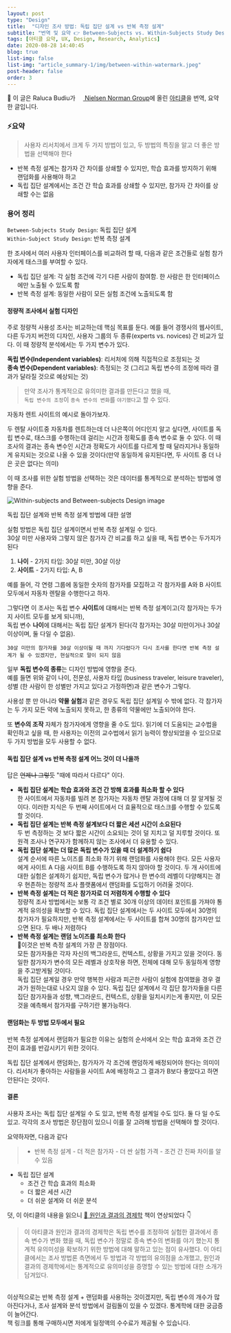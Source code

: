 ```yaml
---
layout: post
type: "Design"
title:  "디자인 조사 방법: 독립 집단 설계 vs 반복 측정 설계"
subtitle: "번역 및 요약 👉 Between-Subjects vs. Within-Subjects Study Design"
tags: [아티클 요약, UX, Design, Research, Analytics]
date: 2020-08-28 14:40:45
blog: true
list-img: false
list-img: "article_summary-1/img/between-within-watermark.jpeg" 
post-header: false
order: 3
---
```


<p class="text-gray">
🔗 이 글은 Raluca Budiu가 <a href='https://www.nngroup.com/' target='blank' rel='nofollow'><img src='https://www.google.com/s2/favicons?sz=24&domain=https://www.nngroup.com/' style='display:inline; height: 1em; position: relative; bottom: -2px;'> Nielsen Norman Group</a>에 올린 <a href="https://abit.ly/article_11" target='blank' rel='nofollow'>아티클</a>을 번역, 요약한 글입니다.
</p>

### ⚡️요약

> 사용자 리서치에서 크게 두 가지 방법이 있고, 두 방법의 특징을 알고 더 좋은 방법을 선택해야 한다
- 반복 측정 설계는 참가자 간 차이를 상쇄할 수 있지만, 학습 효과를 방지하기 위해 랜덤화를 사용해야 하고
- 독립 집단 설계에서는 조건 간 학습 효과를 상쇄할 수 있지만, 참가자 간 차이를 상쇄할 수는 없음


### 용어 정리

`Between-Subjects Study Design`: 독립 집단 설계  
`Within-Subject Study Design`: 반복 측정 설계

한 조사에서 여러 사용자 인터페이스를 비교하려 할 때, 다음과 같은 조건들로 실험 참가자에게 태스크를 부여할 수 있다.

- 독립 집단 설계: 각 실험 조건에 각기 다른 사람이 참여함. 한 사람은 한 인터페이스에만 노출될 수 있도록 함
- 반복 측정 설계: 동일한 사람이 모든 실험 조건에 노출되도록 함

#### 정량적 조사에서 실험 디자인

주로 정량적 사용성 조사는 비교하는데 핵심 목표를 둔다. 예를 들어 경쟁사의 웹사이트, 다른 두가지 버전의 디자인, 사용자 그룹의 두 종류(experts vs. novices) 간 비교가 있다. 이 때 정량적 분석에서는 두 가지 변수가 있다.

**독립 변수(Independent variables)**: 리서처에 의해 직접적으로 조정되는 것  
**종속 변수(Dependent variables)**: 측정되는 것 (그리고 독립 변수의 조정에 따라 결과가 달라질 것으로 예상되는 것)

> 만약 조사가 통계적으로 유의미한 결과를 만든다고 했을 때,  
`독립 변수의 조정`이 `종속 변수의 변화`를 `야기했다`고 할 수 있다.

자동차 렌트 사이트의 예시로 돌아가보자.

두 렌탈 사이트중 자동차를 렌트하는데 더 나은쪽이 어디인지 알고 싶다면, 사이트를 독립 변수로, 태스크를 수행하는데 걸리는 시간과 정확도를 종속 변수로 둘 수 있다. 이 때 조사의 결과는 종속 변수인 시간과 정확도가 사이트를 다르게 할 때 달라지거나 동일하게 유지되는 것으로 나올 수 있을 것이다(만약 동일하게 유지된다면, 두 사이트 중 더 나은 곳은 없다는 의미)

이 때 조사를 위한 실험 방법을 선택하는 것은 데이터를 통계적으로 분석하는 방법에 영향을 준다.

![Within-subjects and Between-subjects Design image](https://media.nngroup.com/media/editor/2018/03/15/between-within-watermark.jpg)

<figcaption>독립 집단 설계와 반복 측정 설계 방법에 대한 설명</figcaption>

실험 방법은 독립 집단 설계이면서 반복 측정 설계일 수 있다.<br>
30살 미만 사용자와 그렇지 않은 참가자 간 비교를 하고 싶을 때, 독립 변수는 두가지가 된다

1. **나이** - 2가지 타입: 30살 미만, 30살 이상
2. **사이트** - 2가지 타입: A, B

예를 들어, 각 연령 그룹에 동일한 숫자의 참가자를 모집하고 각 참가자를 A와 B 사이트 모두에서 자동차 렌탈을 수행한다고 하자.

그렇다면 이 조사는 독립 변수 **사이트**에 대해서는 반복 측정 설계이고(각 참가자는 두가지 사이트 모두를 보게 되니까),<br>
독립 변수 **나이**에 대해서는 독립 집단 설계가 된다(각 참가자는 30살 미만이거나 30살 이상이며, 둘 다일 수 없음). 

```
30살 미만의 참가자를 30살 이상이될 때 까지 기다렸다가 다시 조사를 한다면 반복 측정 설계가 될 수 있겠지만, 현실적으로 말이 되지 않음
```

일부 **독립 변수의 종류**는 디자인 방법에 영향을 준다.<br>
예를 들면 위와 같이 나이, 전문성, 사용자 타입 (business traveler, leisure traveler), 성별 (한 사람이 한 성별만 가지고 있다고 가정하면)과 같은 변수가 그렇다.

사용성 뿐 만 아니라 **약물 실험**과 같은 경우도 독립 집단 설계일 수 밖에 없다. 각 참가자는 두 가지 모든 약에 노출되지 못하고, 한 종류의 약물에만 노출되어야 한다.

또 **변수의 조작** 자체가 참가자에게 영향을 줄 수도 있다. 읽기에 더 도움되는 교수법을 확인하고 싶을 때, 한 사용자는 이전의 교수법에서 읽기 능력이 향상되었을 수 있으므로 두 가지 방법을 모두 사용할 수 없다.

#### 독립 집단 설계 vs 반복 측정 설계 어느 것이 더 나을까

답은 ~~언제나 그렇듯~~ "때에 따라서 다르다" 이다.

- **독립 집단 설계는 학습 효과와 조건 간 방해 효과를 최소화 할 수 있다**<br>
    한 사이트에서 자동차를 빌려 본 참가자는 자동차 렌탈 과정에 대해 더 잘 알게될 것이다. 이러한 지식은 두 번째 사이트에서 더 효율적으로 태스크를 수행할 수 있도록 할 것이다.
- **독립 집단 설계는 반복 측정 설계보다 더 짧은 세션 시간이 소요된다**<br>
    두 번 측정하는 것 보다 짧은 시간이 소요되는 것이 덜 지치고 덜 지루할 것이다. 또 원격 조사나 연구자가 함께하지 않는 조사에서 더 유용할 수 있다.
- **독립 집단 설계는 더 많은 독립 변수가 있을 때 더 설계하기 쉽다**<br>
    설계 순서에 따른 노이즈를 최소화 하기 위해 랜덤화를 사용해야 한다. 모든 사용자에게 사이트 A 다음 사이트 B를 수행하도록 하지 않아야 할 것이다. 두 개 사이트에 대한 실험은 설계하기 쉽지만, 독립 변수가 많거나 한 변수의 레벨이 다양해지는 경우 현존하는 정량적 조사 플랫폼에서 랜덤화를 도입하기 어려울 것이다.
- **반복 측정 설계는 더 적은 참가자로 더 저렴하게 수행할 수 있다**<br>
    정량적 조사 방법에서는 보통 각 조건 별로 30개 이상의 데이터 포인트를 가져야 통계적 유의성을 확보할 수 있다. 독립 집단 설계에서는 두 사이트 모두에서 30명의 참가자가 필요하지만, 반복 측정 설계에서는 두 사이트를 합쳐 30명의 참가자만 있으면 된다. 두 배나 저렴하다
- **반복 측정 설계는 랜덤 노이즈를 최소화 한다**<br>
    💎이것은 반복 측정 설계의 가장 큰 장점이다.<br>
    모든 참가자들은 각자 자신의 백그라운드, 컨텍스트, 상황을 가지고 있을 것이다. 동일한 참가자가 변수의 모든 레벨과 상호작용 하면, 전체에 대해 모두 동일하게 영향을 주고받게될 것이다.<br>
    독립 집단 설계일 경우 만약 행복한 사람과 피곤한 사람이 실험에 참여했을 경우 결과가 원하는대로 나오지 않을 수 있다. 독립 집단 설계에서 각 집단 참가자들을 다른 집단 참가자들과 성향, 백그라운드, 컨텍스트, 상황을 일치시키는게 좋지만, 이 모든것을 예측해서 참가자를 구하기란 불가능하다.

#### 랜덤화는 두 방법 모두에서 필요

반복 측정 설계에서 랜덤화가 필요한 이유는 실험의 순서에서 오는 학습 효과와 조건 간 전이 효과를 반감시키기 위한 것이다.

독립 집단 설계에서 랜덤화는, 참가자가 각 조건에 랜덤하게 배정되어야 한다는 의미이다. 리서처가 좋아하는 사람들을 사이트 A에 배정하고 그 결과가 B보다 좋았다고 하면 안된다는 것이다.

#### 결론

사용자 조사는 독립 집단 설계일 수 도 있고, 반복 측정 설계일 수도 있다. 둘 다 일 수도 있고. 각각의 조사 방법은 장단점이 있으니 이를 잘 고려해 방법을 선택해야 할 것이다.

요약하자면, 다음과 같다

> - 반복 측정 설계
    - 더 적은 참가자
    - 더 싼 실험 가격
    - 조건 간 진짜 차이를 알 수 있음
- 독립 집단 설계
  - 조건 간 학습 효과의 최소화
  - 더 짧은 세션 시간
  - 더 쉬운 설계와 더 쉬운 분석

덧, 이 아티클의 내용을 읽으니 [📕 원인과 결과의 경제학](https://coupa.ng/bICmrN) 책이 연상되었다 👇

> 이 아티클과 원인과 결과의 경제학은 독립 변수를 조정하여 실험한 결과에서 종속 변수가 변화 했을 때, 독립 변수가 정말로 종속 변수의 변화를 야기 했는지 통계적 유의미성을 확보하기 위한 방법에 대해 말하고 있는 점이 유사했다. 이 아티클에서는 조사 방법론 측면에서 두 방법과 각 방법의 유의점을 소개했고, 원인과 결과의 경제학에서는 통계적으로 유의미성을 증명할 수 있는 방법에 대한 소개가 담겨있다.<br>
<br>
이상적으로는 반복 측정 설계 + 랜덤화를 사용하는 것이겠지만, 독립 변수의 개수가 많아진다거나, 조사 설계와 분석 방법에서 걸림돌이 있을 수 있겠다. 통계학에 대한 궁금증이 늘어간다.

<br>
<figcaption>책 링크를 통해 구매하시면 저에게 일정액의 수수료가 제공될 수 있습니다.</figcaption>